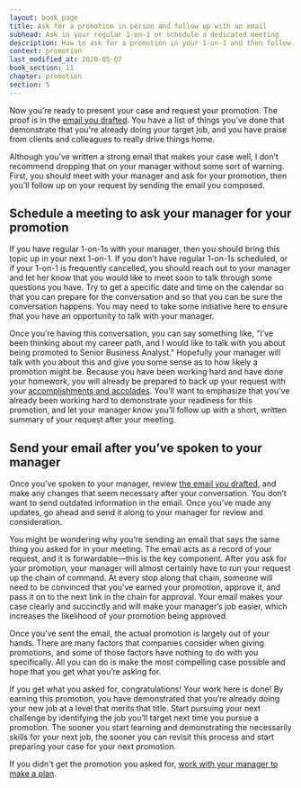 ```yaml
---
layout: book_page
title: Ask for a promotion in person and follow up with an email
subhead: Ask in your regular 1-on-1 or schedule a dedicated meeting
description: How to ask for a promotion in your 1-on-1 and then follow up with an email that can be circulated throughout the approval process.
context: promotion
last_modified_at: 2020-05-07
book_section: 11
chapter: promotion
section: 5
---
```

Now you’re ready to present your case and request your promotion. The proof is in the [email you drafted]( /book/promotion/promotion-email-template/). You have a list of things you've done that demonstrate that you're already doing your target job, and you have praise from clients and colleagues to really drive things home.

Although you’ve written a strong email that makes your case well, I don’t recommend dropping that on your manager without some sort of warning. First, you should meet with your manager and ask for your promotion, then you'll follow up on your request by sending the email you composed.

## Schedule a meeting to ask your manager for your promotion

If you have regular 1-on-1s with your manager, then you should bring this topic up in your next 1-on-1. If you don’t have regular 1-on-1s scheduled, or if your 1-on-1 is frequently cancelled, you should reach out to your manager and let her know that you would like to meet soon to talk through some questions you have. Try to get a specific date and time on the calendar so that you can prepare for the conversation and so that you can be sure the conversation happens. You may need to take some initiative here to ensure that you have an opportunity to talk with your manager.

Once you’re having this conversation, you can say something like, "I’ve been thinking about my career path, and I would like to talk with you about being promoted to Senior Business Analyst." Hopefully your manager will talk with you about this and give you some sense as to how likely a promotion might be. Because you have been working hard and have done your homework, you will already be prepared to back up your request with your [accomplishments and accolades](/book/promotion/promotion-build-your-case/). You’ll want to emphasize that you’ve already been working hard to demonstrate your readiness for this promotion, and let your manager know you’ll follow up with a short, written summary of your request after your meeting.

## Send your email after you’ve spoken to your manager

Once you’ve spoken to your manager, review [the email you drafted](/book/promotion/promotion-email-template/), and make any changes that seem necessary after your conversation. You don’t want to send outdated information in the email. Once you’ve made any updates, go ahead and send it along to your manager for review and consideration.

You might be wondering why you’re sending an email that says the same thing you asked for in your meeting. The email acts as a record of your request, and it is forwardable—this is the key component. After you ask for your promotion, your manager will almost certainly have to run your request up the chain of command. At every stop along that chain, someone will need to be convinced that you’ve earned your promotion, approve it, and pass it on to the next link in the chain for approval. Your email makes your case clearly and succinctly and will make your manager’s job easier, which increases the likelihood of your promotion being approved.

Once you’ve sent the email, the actual promotion is largely out of your hands. There are many factors that companies consider when giving promotions, and some of those factors have nothing to do with you specifically. All you can do is make the most compelling case possible and hope that you get what you’re asking for.

If you get what you asked for, congratulations! Your work here is done! By earning this promotion, you have demonstrated that you’re already doing your new job at a level that merits that title. Start pursuing your next challenge by identifying the job you’ll target next time you pursue a promotion. The sooner you start learning and demonstrating the necessarily skills for your next job, the sooner you can revisit this process and start preparing your case for your next promotion.

If you didn't get the promotion you asked for, [work with your manager to make a plan](/book/promotion/when-you-dont-get-promoted/).